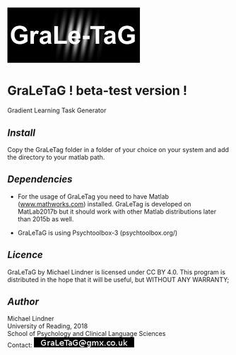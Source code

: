 
# ![Alt text](GraLeTaG_Logo.png?raw=true "Title")

#   GraLeTaG   ! beta-test version !
Gradient Learning Task Generator



## *Install*  
Copy the GraLeTag folder in a folder of your choice on your system and add the directory to your matlab path.


## *Dependencies*  
- For the usage of GraLeTag you need to have Matlab (www.mathworks.com) installed. GraLeTag is developed on MatLab2017b but it should work with other Matlab distributions later than 2015b as well.

- GraLeTaG is using Psychtoolbox-3 (psychtoolbox.org/)


## *Licence*  
GraLeTaG by Michael Lindner is licensed under CC BY 4.0.
This program is distributed in the hope that it will be useful, but WITHOUT ANY WARRANTY;
  
  
## *Author*
Michael Lindner  
University of Reading, 2018  
School of Psychology and Clinical Language Sciences  
Contact: ![contact email](contact.jpg?raw=true "contact email")
